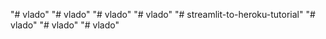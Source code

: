 "# vlado" 
"# vlado" 
"# vlado" 
"# vlado" 
"# streamlit-to-heroku-tutorial" 
"# vlado" 
"# vlado" 
"# vlado" 
